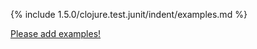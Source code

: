 {% include 1.5.0/clojure.test.junit/indent/examples.md %}

[Please add examples!](https://github.com/arrdem/grimoire/edit/master/_includes/1.6.0/clojure.test.junit/indent/examples.md)
